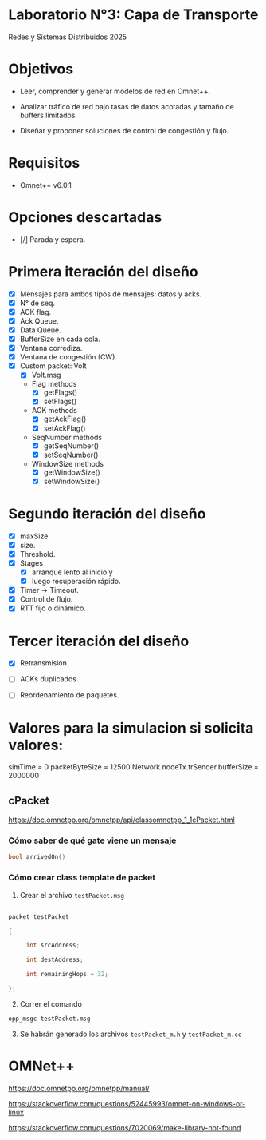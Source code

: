 # Laboratorio N°3: Capa de Transporte

Redes y Sistemas Distribuidos 2025

# Objetivos

- Leer, comprender y generar modelos de red en Omnet++.

- Analizar tráfico de red bajo tasas de datos acotadas y tamaño de buffers limitados.

- Diseñar y proponer soluciones de control de congestión y flujo.

# Requisitos

- Omnet++ v6.0.1

# Opciones descartadas

- [/] Parada y espera.

# Primera iteración del diseño

- [x] Mensajes para ambos tipos de mensajes: datos y acks.
- [x] N° de seq.
- [x] ACK flag.
- [x] Ack Queue.
- [x] Data Queue.
- [x] BufferSize en cada cola.
- [x] Ventana corrediza.
- [x] Ventana de congestión (CW).
- [x] Custom packet: Volt
    - [x] Volt.msg
    - Flag methods
        - [x] getFlags()
        - [x] setFlags()
    - ACK methods
        - [x] getAckFlag()
        - [x] setAckFlag()
    - SeqNumber methods
        - [x] getSeqNumber()
        - [x] setSeqNumber()
    - WindowSize methods
        - [x] getWindowSize()
        - [x] setWindowSize()

# Segundo iteración del diseño

- [x] maxSize.
- [x] size.
- [x] Threshold.
- [x] Stages
    - [x] arranque lento al inicio y
    - [x] luego recuperación rápido.
- [x] Timer -> Timeout.
- [x] Control de flujo.
- [x] RTT fijo o dinámico.

# Tercer iteración del diseño

- [x] Retransmisión.
- [ ] ACKs duplicados.
- [ ] Reordenamiento de paquetes.


# Valores para la simulacion si solicita valores:

simTime = 0
packetByteSize = 12500
Network.nodeTx.trSender.bufferSize = 2000000


## cPacket

https://doc.omnetpp.org/omnetpp/api/classomnetpp_1_1cPacket.html

### Cómo saber de qué gate viene un mensaje

```cpp
bool arrivedOn()
```

### Cómo crear class template de packet

1) Crear el archivo `testPacket.msg`

```cpp

packet testPacket

{

     int srcAddress;

     int destAddress;

     int remainingHops = 32;

};

```

2) Correr el comando

```bash
opp_msgc testPacket.msg
```

3) Se habrán generado los archivos `testPacket_m.h` y `testPacket_m.cc`

# OMNet++

https://doc.omnetpp.org/omnetpp/manual/

https://stackoverflow.com/questions/52445993/omnet-on-windows-or-linux

https://stackoverflow.com/questions/7020069/make-library-not-found

